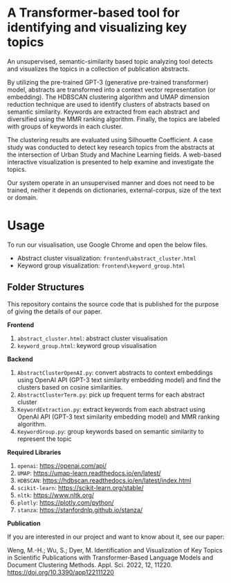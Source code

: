 # A Transformer-based tool for identifying and visualizing key topics 
An unsupervised, semantic-similarity based topic analyzing tool detects and visualizes the topics in a collection of publication abstracts.

By utilizing the pre-trained GPT-3 (generative pre-trained transformer) model, abstracts are transformed into a context vector representation (or embedding). The HDBSCAN clustering algorithm and UMAP dimension reduction technique are used to identify clusters of abstracts based on semantic similarity. Keywords are extracted from each abstract and diversified using the MMR ranking algorithm. Finally, the topics are labeled with groups of keywords in each cluster.

The clustering results are evaluated using Silhouette Coefficient. A case study was conducted to detect key research topics from the abstracts at the intersection of Urban Study and Machine Learning fields. A web-based interactive visualization is presented to help examine and investigate the topics.

Our system operate in an unsupervised manner and does not need to be trained, neither it depends on dictionaries, external-corpus, size of the text or domain.

# Usage
To run our visualisation, use Google Chrome and open the below files. 
- Abstract cluster visualization: `frontend\abstract_cluster.html`
- Keyword group visualization: `frontend\keyword_group.html`

## Folder Structures
This repository contains the source code that is published for the purpose of giving the details of our paper. 

**Frontend**
1. `abstract_cluster.html`: abstract cluster visualisation
2. `keyword_group.html`: keyword group visualisation

**Backend**
1. `AbstractClusterOpenAI.py`: convert abstracts to context embeddings using OpenAI API (GPT-3 text similarity embedding model) and find the clusters based on cosine similarities.
2. `AbstractClusterTerm.py`: pick up frequent terms for each abstract cluster
3. `KeywordExtraction.py`: extract keywords from each abstract using OpenAI API (GPT-3 text similarity embedding model) and MMR ranking algorithm.
4. `KeywordGroup.py`: group keywords based on semantic similarity to represent the topic

**Required Libraries**
1. `openai`: https://openai.com/api/
2. `UMAP`: https://umap-learn.readthedocs.io/en/latest/
3. `HDBSCAN`: https://hdbscan.readthedocs.io/en/latest/index.html
4. `scikit-learn`: https://scikit-learn.org/stable/
5. `nltk`: https://www.nltk.org/
6. `plotly`: https://plotly.com/python/
7. `stanza`: https://stanfordnlp.github.io/stanza/

**Publication**

If you are interested in our project and want to know about it, see our paper:

Weng, M.-H.; Wu, S.; Dyer, M. Identification and Visualization of Key Topics in Scientific Publications with Transformer-Based Language Models and Document Clustering Methods. Appl. Sci. 2022, 12, 11220. https://doi.org/10.3390/app122111220

